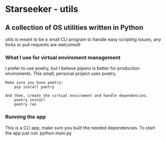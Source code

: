 # Starseeker - utils
## A collection of OS utilities written in Python

utils is meant to be a small CLI program to handle easy scripting issues, any forks or pull requests are welcomed!

### What I use for virtual enviroment management

I prefer to use poetry, but I believe pipenv is better for production enviroments. This small, personal project uses poetry.

    Make sure you have poetry:
        pip install poetry
    
    And then, create the virtual enviroment and handle dependencies:
        poetry install
        poetry run

### Running the app

This is a CLI app, make sure you built the needed dependencies. To start the app just run:
        python main.py

